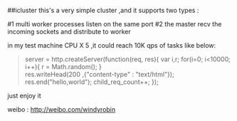 ##icluster
this's a very simple cluster ,and it supports two types :

#1 multi worker processes listen on the same port
#2 the master recv the incoming sockets and distribute to worker

in my test machine  CPU X 5 ,it could reach 10K qps of tasks like below:

>server = http.createServer(function(req, res){
>  var i,r;
>  for(i=0; i<10000; i++){
>    r = Math.random();
>  }   
>  res.writeHead(200 ,{"content-type" : "text/html"});
>  res.end("hello,world");
>  child_req_count++;
>});

just enjoy it

weibo : http://weibo.com/windyrobin